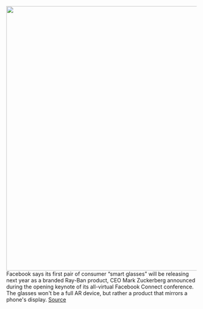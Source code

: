 <img src='https://cdn.vox-cdn.com/thumbor/2IqjFCf6f092CNpZVyturuoAojk=/0x0:890x501/1200x800/filters:focal(374x180:516x322)/cdn.vox-cdn.com/uploads/chorus_image/image/67416843/B0005907_logos_V5_close_cropped_4K.10.jpg' width='700px' /><br/>
Facebook says its first pair of consumer “smart glasses” will be releasing next year as a branded Ray-Ban product, CEO Mark Zuckerberg announced during the opening keynote of its all-virtual Facebook Connect conference. The glasses won't be a full AR device, but rather a product that mirrors a phone's display.
<a href='https://www.theverge.com/2020/9/16/21439929/facebook-ar-smart-glasses-ray-ban-announcement'> Source <a/>